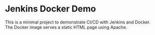 # Jenkins Docker Demo

This is a minimal project to demonstrate CI/CD with Jenkins and Docker. The Docker image serves a static HTML page using Apache.
